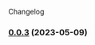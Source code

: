 Changelog
### [0.0.3](https://github.com/bledxs/vtex-checkout-ui-settings/compare/v0.0.2...v0.0.3) (2023-05-09)
